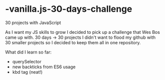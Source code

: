 # -vanilla.js-30-days-challenge
30 projects with JavaScript

As I want my JS skills to grow I decided to pick up a challenge that Wes Bos came up with.
30 days -> 30 projects
I didn't want to flood my github with 30 smaller projects so I decided to keep them all in one repository.

What did I learn so far:

- querySelector
- new backticks from ES6 usage
- kbd tag (neat!)
